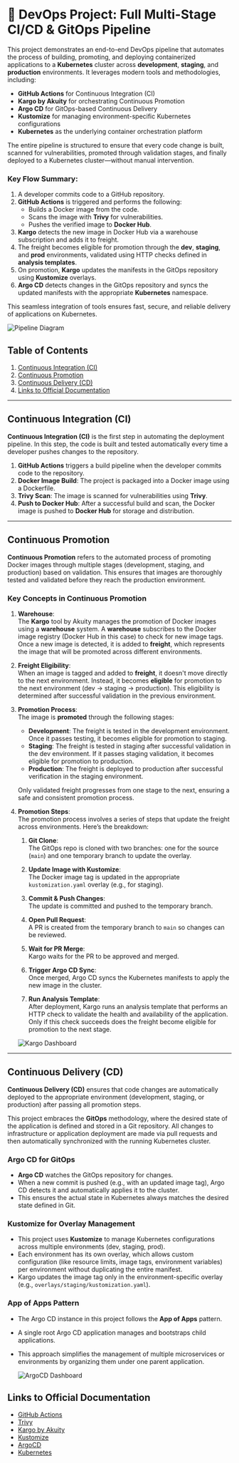 # 🚀 DevOps Project: Full Multi-Stage CI/CD & GitOps Pipeline 

This project demonstrates an end-to-end DevOps pipeline that automates the process of building, promoting, and deploying containerized applications to a **Kubernetes** cluster across **development**, **staging**, and **production** environments. It leverages modern tools and methodologies, including:

- **GitHub Actions** for Continuous Integration (CI)
- **Kargo by Akuity** for orchestrating Continuous Promotion
- **Argo CD** for GitOps-based Continuous Delivery
- **Kustomize** for managing environment-specific Kubernetes configurations
- **Kubernetes** as the underlying container orchestration platform

The entire pipeline is structured to ensure that every code change is built, scanned for vulnerabilities, promoted through validation stages, and finally deployed to a Kubernetes cluster—without manual intervention.

### Key Flow Summary:

1. A developer commits code to a GitHub repository.
2. **GitHub Actions** is triggered and performs the following:
   - Builds a Docker image from the code.
   - Scans the image with **Trivy** for vulnerabilities.
   - Pushes the verified image to **Docker Hub**.
3. **Kargo** detects the new image in Docker Hub via a warehouse subscription and adds it to freight.
4. The freight becomes eligible for promotion through the **dev**, **staging**, and **prod** environments, validated using HTTP checks defined in **analysis templates**.
5. On promotion, **Kargo** updates the manifests in the GitOps repository using **Kustomize** overlays.
6. **Argo CD** detects changes in the GitOps repository and syncs the updated manifests with the appropriate **Kubernetes** namespace.

This seamless integration of tools ensures fast, secure, and reliable delivery of applications on Kubernetes.

![Pipeline Diagram](/images/kargo-diagram.png)

## Table of Contents
1. [Continuous Integration (CI)](#continuous-integration-ci)
2. [Continuous Promotion](#continuous-promotion)
3. [Continuous Delivery (CD)](#continuous-delivery-cd)
4. [Links to Official Documentation](#links-to-official-documentation)

---

## Continuous Integration (CI)

**Continuous Integration (CI)** is the first step in automating the deployment pipeline. In this step, the code is built and tested automatically every time a developer pushes changes to the repository.

1. **GitHub Actions** triggers a build pipeline when the developer commits code to the repository.
2. **Docker Image Build**: The project is packaged into a Docker image using a Dockerfile.
3. **Trivy Scan**: The image is scanned for vulnerabilities using **Trivy**.
4. **Push to Docker Hub**: After a successful build and scan, the Docker image is pushed to **Docker Hub** for storage and distribution.

---

## Continuous Promotion

**Continuous Promotion** refers to the automated process of promoting Docker images through multiple stages (development, staging, and production) based on validation. This ensures that images are thoroughly tested and validated before they reach the production environment.

### Key Concepts in Continuous Promotion

1. **Warehouse**:  
   The **Kargo** tool by Akuity manages the promotion of Docker images using a **warehouse** system. A **warehouse** subscribes to the Docker image registry (Docker Hub in this case) to check for new image tags. Once a new image is detected, it is added to **freight**, which represents the image that will be promoted across different environments.

2. **Freight Eligibility**:  
   When an image is tagged and added to **freight**, it doesn't move directly to the next environment. Instead, it becomes **eligible** for promotion to the next environment (dev → staging → production). This eligibility is determined after successful validation in the previous environment.

3. **Promotion Process**:  
   The image is **promoted** through the following stages:
   - **Development**: The freight is tested in the development environment. Once it passes testing, it becomes eligible for promotion to staging.
   - **Staging**: The freight is tested in staging after successful validation in the dev environment. If it passes staging validation, it becomes eligible for promotion to production.
   - **Production**: The freight is deployed to production after successful verification in the staging environment.

   Only validated freight progresses from one stage to the next, ensuring a safe and consistent promotion process.

4. **Promotion Steps**:  
   The promotion process involves a series of steps that update the freight across environments. Here’s the breakdown:

    1. **Git Clone**:  
    The GitOps repo is cloned with two branches: one for the source (`main`) and one temporary branch to update the overlay.

    2. **Update Image with Kustomize**:  
    The Docker image tag is updated in the appropriate `kustomization.yaml` overlay (e.g., for staging).

    3. **Commit & Push Changes**:  
    The update is committed and pushed to the temporary branch.

    4. **Open Pull Request**:  
    A PR is created from the temporary branch to `main` so changes can be reviewed.

    5. **Wait for PR Merge**:  
    Kargo waits for the PR to be approved and merged.

    6. **Trigger Argo CD Sync**:  
    Once merged, Argo CD syncs the Kubernetes manifests to apply the new image in the cluster.

    7. **Run Analysis Template**:  
    After deployment, Kargo runs an analysis template that performs an HTTP check to validate the health and availability of the application. Only if this check succeeds does the freight become eligible for promotion to the next stage.

   ![Kargo Dashboard](/images/kargo-dashboard.png)

---

## Continuous Delivery (CD)

**Continuous Delivery (CD)** ensures that code changes are automatically deployed to the appropriate environment (development, staging, or production) after passing all promotion steps.

This project embraces the **GitOps** methodology, where the desired state of the application is defined and stored in a Git repository. All changes to infrastructure or application deployment are made via pull requests and then automatically synchronized with the running Kubernetes cluster.

### Argo CD for GitOps
- **Argo CD** watches the GitOps repository for changes.
- When a new commit is pushed (e.g., with an updated image tag), Argo CD detects it and automatically applies it to the cluster.
- This ensures the actual state in Kubernetes always matches the desired state defined in Git.

### Kustomize for Overlay Management
- This project uses **Kustomize** to manage Kubernetes configurations across multiple environments (dev, staging, prod).
- Each environment has its own overlay, which allows custom configuration (like resource limits, image tags, environment variables) per environment without duplicating the entire manifest.
- Kargo updates the image tag only in the environment-specific overlay (e.g., `overlays/staging/kustomization.yaml`).

### App of Apps Pattern
- The Argo CD instance in this project follows the **App of Apps** pattern.
- A single root Argo CD application manages and bootstraps child applications.
- This approach simplifies the management of multiple microservices or environments by organizing them under one parent application.

   ![ArgoCD Dashboard](/images/argo-dashboard.png)

## Links to Official Documentation

- [GitHub Actions](https://docs.github.com/en/actions)
- [Trivy](https://trivy.dev/v0.55/)
- [Kargo by Akuity](https://docs.kargo.io/)
- [Kustomize](https://kustomize.io/)
- [ArgoCD](https://argo-cd.readthedocs.io/en/stable/)
- [Kubernetes](https://kubernetes.io/docs/home/)
